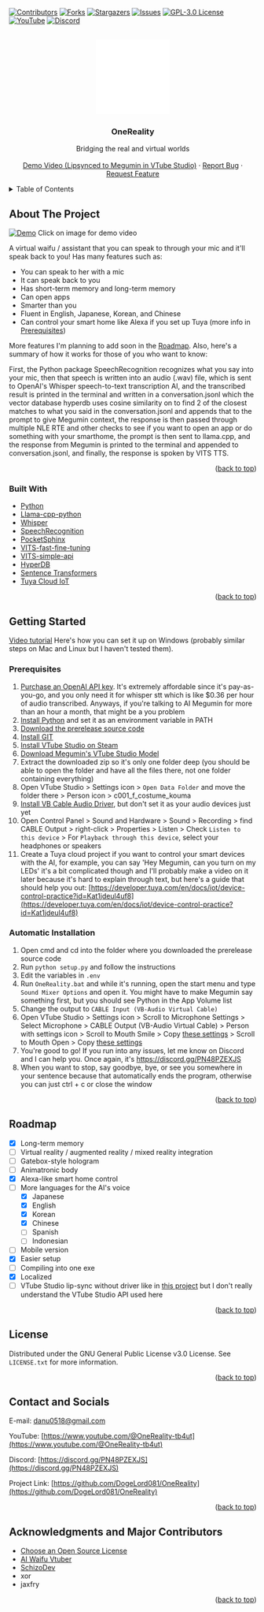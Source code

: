 <!-- Improved compatibility of back to top link: See: https://github.com/othneildrew/Best-README-Template/pull/73 -->
<a name="readme-top"></a>
<!--
*** Thanks for checking out the Best-README-Template. If you have a suggestion
*** that would make this better, please fork the repo and create a pull request
*** or simply open an issue with the tag "enhancement".
*** Don't forget to give the project a star!
*** Thanks again! Now go create something AMAZING! :D
-->



<!-- PROJECT SHIELDS -->
<!--
*** I'm using markdown "reference style" links for readability.
*** Reference links are enclosed in brackets [ ] instead of parentheses ( ).
*** See the bottom of this document for the declaration of the reference variables
*** for contributors-url, forks-url, etc. This is an optional, concise syntax you may use.
*** https://www.markdownguide.org/basic-syntax/#reference-style-links
-->
[![Contributors][contributors-shield]][contributors-url]
[![Forks][forks-shield]][forks-url]
[![Stargazers][stars-shield]][stars-url]
[![Issues][issues-shield]][issues-url]
[![GPL-3.0 License][license-shield]][license-url]
[![YouTube][youtube-shield]][youtube-url]
[![Discord][discord-shield]][discord-url]



<!-- PROJECT LOGO -->
<br />
<div align="center">
  <a href="https://github.com/DogeLord081/OneReality">
    <img src="OneReality Logo Transparent.png" alt="Logo" width="150" height="150">
  </a>

  <h3 align="center">OneReality</h3>

  <p align="center">
    Bridging the real and virtual worlds
    <br />
    <br />
    <a href="https://youtu.be/eZridsHbooE">Demo Video (Lipsynced to Megumin in VTube Studio)</a>
    ·
    <a href="https://github.com/DogeLord081/OneReality/issues">Report Bug</a>
    ·
    <a href="https://github.com/DogeLord081/OneReality/issues">Request Feature</a>
  </p>
</div>



<!-- TABLE OF CONTENTS -->
<details>
  <summary>Table of Contents</summary>
  <ol>
    <li>
      <a href="#about-the-project">About The Project</a>
      <ul>
        <li><a href="#built-with">Built With</a></li>
      </ul>
    </li>
    <li>
      <a href="#getting-started">Getting Started</a>
      <ul>
        <li><a href="#prerequisites">Prerequisites</a></li>
        <li><a href="#installation">Installation</a></li>
      </ul>
    </li>
    <li><a href="#roadmap">Roadmap</a></li>
    <li><a href="#license">License</a></li>
    <li><a href="#acknowledgments">Acknowledgments</a></li>
  </ol>
</details>



<!-- ABOUT THE PROJECT -->
## About The Project

[![Demo](https://github.com/DogeLord081/OneReality-README/blob/master/image.png)](https://youtu.be/eZridsHbooE)
Click on image for demo video

A virtual waifu / assistant that you can speak to through your mic and it'll speak back to you! Has many features such as:

* You can speak to her with a mic
* It can speak back to you
* Has short-term memory and long-term memory
* Can open apps
* Smarter than you
* Fluent in  English, Japanese, Korean, and Chinese
* Can control your smart home like Alexa if you set up Tuya (more info in [Prerequisites](https://github.com/DogeLord081/OneReality#prerequisites))

More features I'm planning to add soon in the [Roadmap](https://github.com/DogeLord081/OneReality#roadmap). Also, here's a summary of how it works for those of you who want to know:

First, the Python package SpeechRecognition recognizes what you say into your mic, then that speech is written into an audio (.wav) file, which is sent to OpenAI's Whisper speech-to-text transcription AI, and the transcribed result is printed in the terminal and written in a conversation.jsonl which the vector database hyperdb uses cosine similarity on to find 2 of the closest matches to what you said in the conversation.jsonl and appends that to the prompt to give Megumin context, the response is then passed through multiple NLE RTE and other checks to see if you want to open an app or do something with your smarthome, the prompt is then sent to llama.cpp, and the response from Megumin is printed to the terminal and appended to conversation.jsonl, and finally, the response is spoken by VITS TTS.

<p align="right">(<a href="#readme-top">back to top</a>)</p>



### Built With

* [Python](https://www.python.org)
* [Llama-cpp-python](https://github.com/abetlen/llama-cpp-python)
* [Whisper](https://openai.com/research/whisper)
* [SpeechRecognition](https://pypi.org/project/SpeechRecognition/)
* [PocketSphinx](https://pypi.org/project/pocketsphinx/)
* [VITS-fast-fine-tuning](https://github.com/Plachtaa/VITS-fast-fine-tuning)
* [VITS-simple-api](https://github.com/Artrajz/vits-simple-api)
* [HyperDB](https://github.com/jdagdelen/hyperDB)
* [Sentence Transformers](https://github.com/UKPLab/sentence-transformers)
* [Tuya Cloud IoT](https://iot.tuya.com/)
<p align="right">(<a href="#readme-top">back to top</a>)</p>



<!-- GETTING STARTED -->
## Getting Started

[Video tutorial](https://youtu.be/w2pxHZ-GX5Y) Here's how you can set it up on Windows (probably similar steps on Mac and Linux but I haven't tested them).

### Prerequisites

1. [Purchase an OpenAI API key](https://www.windowscentral.com/software-apps/how-to-get-an-openai-api-key). It's extremely affordable since it's pay-as-you-go, and you only need it for whisper stt which is like $0.36 per hour of audio transcribed. Anyways, if you're talking to AI Megumin for more than an hour a month, that might be a you problem
2. [Install Python](https://www.python.org/downloads/) and set it as an environment variable in PATH
3. [Download the prerelease source code](https://github.com/DogeLord081/OneReality/releases/tag/v2.0.0)
6. [Install GIT](https://git-scm.com/downloads)
7. [Install VTube Studio on Steam](https://store.steampowered.com/app/1325860/VTube_Studio/)
8. [Download Megumin's VTube Studio Model](https://www.reddit.com/r/Megumin/comments/eibk52/i_ripped_the_megumin_model_from_the_isekai_app/)
9. Extract the downloaded zip so it's only one folder deep (you should be able to open the folder and have all the files there, not one folder containing everything)
10. Open VTube Studio > Settings icon > `Open Data Folder` and move the folder there > Person icon > c001_f_costume_kouma
12. [Install VB Cable Audio Driver](https://vb-audio.com/Cable/), but don't set it as your audio devices just yet
13. Open Control Panel > Sound and Hardware > Sound > Recording > find CABLE Output > right-click > Properties > Listen > Check `Listen to this device` > For `Playback through this device`, select your headphones or speakers
14. Create a Tuya cloud project if you want to control your smart devices with the AI, for example, you can say 'Hey Megumin, can you turn on my LEDs' it's a bit complicated though and I'll probably make a video on it later because it's hard to explain through text, but here's a guide that should help you out: [https://developer.tuya.com/en/docs/iot/device-control-practice?id=Kat1jdeul4uf8](https://developer.tuya.com/en/docs/iot/device-control-practice?id=Kat1jdeul4uf8)


### Automatic Installation
1. Open cmd and cd into the folder where you downloaded the prerelease source code
2. Run `python setup.py` and follow the instructions
3. Edit the variables in `.env`
4. Run `OneReality.bat` and while it's running, open the start menu and type `Sound Mixer Options` and open it. You might have to make Megumin say something first, but you should see Python in the App Volume list
5. Change the output to `CABLE Input (VB-Audio Virtual Cable)`
6. Open VTube Studio > Settings icon > Scroll to Microphone Settings > Select Microphone > CABLE Output (VB-Audio Virtual Cable) > Person with settings icon > Scroll to Mouth Smile > Copy [these settings](https://imgur.com/a/pf4SCSC) > Scroll to Mouth Open > Copy [these settings](https://imgur.com/a/dvWLloq)
7. You're good to go! If you run into any issues, let me know on Discord and I can help you. Once again, it's https://discord.gg/PN48PZEXJS
8. When you want to stop, say goodbye, bye, or see you somewhere in your sentence because that automatically ends the program, otherwise you can just ctrl + c or close the window
<p align="right">(<a href="#readme-top">back to top</a>)</p>


<!-- ROADMAP -->
## Roadmap

- [x] Long-term memory
- [ ] Virtual reality / augmented reality / mixed reality integration
- [ ] Gatebox-style hologram
- [ ] Animatronic body
- [x] Alexa-like smart home control
- [ ] More languages for the AI's voice
  - [x] Japanese
  - [x] English
  - [x] Korean
  - [x] Chinese
  - [ ] Spanish
  - [ ] Indonesian
- [ ] Mobile version
- [x] Easier setup
- [ ] Compiling into one exe
- [x] Localized
- [ ] VTube Studio lip-sync without driver like in [this project](https://github.com/AlizerUncaged/desktop-waifu) but I don't really understand the VTube Studio API used here

<p align="right">(<a href="#readme-top">back to top</a>)</p>



<!-- LICENSE -->
## License

Distributed under the GNU General Public License v3.0 License. See `LICENSE.txt` for more information.

<p align="right">(<a href="#readme-top">back to top</a>)</p>



<!-- CONTACT -->
## Contact and Socials

E-mail: danu0518@gmail.com

YouTube: [https://www.youtube.com/@OneReality-tb4ut](https://www.youtube.com/@OneReality-tb4ut)

Discord: [https://discord.gg/PN48PZEXJS](https://discord.gg/PN48PZEXJS)

Project Link: [https://github.com/DogeLord081/OneReality](https://github.com/DogeLord081/OneReality)

<p align="right">(<a href="#readme-top">back to top</a>)</p>



<!-- ACKNOWLEDGMENTS -->
## Acknowledgments and Major Contributors

* [Choose an Open Source License](https://choosealicense.com)
* [AI Waifu Vtuber](https://github.com/ardha27/AI-Waifu-Vtuber)
* [SchizoDev](https://youtu.be/dKFnJCtcfMk)
* xor
* jaxfry

<p align="right">(<a href="#readme-top">back to top</a>)</p>



<!-- MARKDOWN LINKS & IMAGES -->
<!-- https://www.markdownguide.org/basic-syntax/#reference-style-links -->
[discord-shield]: https://img.shields.io/discord/1123252189708693516?style=for-the-badge&label=DISCORD&color=%237289da
[discord-url]: https://discord.gg/eMnbhjW3GB
[youtube-shield]: https://img.shields.io/youtube/channel/subscribers/UC03Puq3SCjGWDPAnYGXjqQg?style=for-the-badge
[youtube-url]: https://www.youtube.com/@OneReality-tb4ut
[contributors-shield]: https://img.shields.io/github/contributors/DogeLord081/OneReality.svg?style=for-the-badge
[contributors-url]: https://github.com/DogeLord081/OneReality/graphs/contributors
[forks-shield]: https://img.shields.io/github/forks/DogeLord081/OneReality.svg?style=for-the-badge
[forks-url]: https://github.com/DogeLord081/OneReality/network/members
[stars-shield]: https://img.shields.io/github/stars/DogeLord081/OneReality.svg?style=for-the-badge
[stars-url]: https://github.com/DogeLord081/OneReality/stargazers
[issues-shield]: https://img.shields.io/github/issues/DogeLord081/OneReality.svg?style=for-the-badge
[issues-url]: https://github.com/DogeLord081/OneReality/issues
[license-shield]: https://img.shields.io/github/license/DogeLord081/OneReality.svg?style=for-the-badge
[license-url]: https://github.com/DogeLord081/OneReality/blob/master/LICENSE.txt
[linkedin-shield]: https://img.shields.io/badge/-LinkedIn-black.svg?style=for-the-badge&logo=linkedin&colorB=555
[linkedin-url]: https://linkedin.com/in/othneildrew
[product-screenshot]: images/screenshot.png
[Next.js]: https://img.shields.io/badge/next.js-000000?style=for-the-badge&logo=nextdotjs&logoColor=white
[Next-url]: https://nextjs.org/
[React.js]: https://img.shields.io/badge/React-20232A?style=for-the-badge&logo=react&logoColor=61DAFB
[React-url]: https://reactjs.org/
[Vue.js]: https://img.shields.io/badge/Vue.js-35495E?style=for-the-badge&logo=vuedotjs&logoColor=4FC08D
[Vue-url]: https://vuejs.org/
[Angular.io]: https://img.shields.io/badge/Angular-DD0031?style=for-the-badge&logo=angular&logoColor=white
[Angular-url]: https://angular.io/
[Svelte.dev]: https://img.shields.io/badge/Svelte-4A4A55?style=for-the-badge&logo=svelte&logoColor=FF3E00
[Svelte-url]: https://svelte.dev/
[Laravel.com]: https://img.shields.io/badge/Laravel-FF2D20?style=for-the-badge&logo=laravel&logoColor=white
[Laravel-url]: https://laravel.com
[Bootstrap.com]: https://img.shields.io/badge/Bootstrap-563D7C?style=for-the-badge&logo=bootstrap&logoColor=white
[Bootstrap-url]: https://getbootstrap.com
[JQuery.com]: https://img.shields.io/badge/jQuery-0769AD?style=for-the-badge&logo=jquery&logoColor=white
[JQuery-url]: https://jquery.com 

